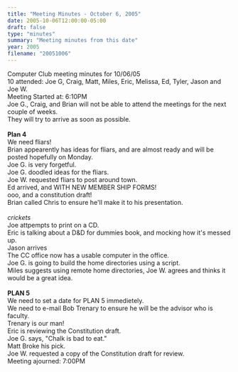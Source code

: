 ```yaml
---
title: "Meeting Minutes - October 6, 2005"
date: 2005-10-06T12:00:00-05:00
draft: false
type: "minutes"
summary: "Meeting minutes from this date"
year: 2005
filename: "20051006"
---
```


Computer Club meeting minutes for 10/06/05<br>
10 attended: Joe G, Craig, Matt, Miles, Eric, Melissa, Ed, Tyler, Jason and Joe W.<br>
Meeting Started at: 6:10PM<br>
Joe G., Craig, and Brian will not be able to attend the meetings for the next couple of weeks.<br>
They will try to arrive as soon as possible.<br>
<br>
<b>Plan 4</b><br>
We need fliars!<br>
Brian appearently has ideas for fliars, and are almost ready and will be posted hopefully on Monday.<br>
Joe G. is very forgetful.<br>
Joe G. doodled ideas for the fliars.<br>
Joe W. requested fliars to post around town.<br>
Ed arrived, and WITH NEW MEMBER SHIP FORMS!<br>
ooo, and a constitution draft!<br>
Brian called Chris to ensure he'll make it to his presentation.<br>
<br>
*crickets*<br>
Joe attpempts to print on a CD.<br>
Eric is talking about a D&D for dummies book, and mocking how it's messed up.<br>
Jason arrives<br>
The CC office now has a usable computer in the office.<br>
Joe G. is going to build the home directories using a script.<br>
Miles suggests using remote home directories, Joe W. agrees and thinks it would be a great idea.<br>
<br>
<b>PLAN 5</b><br>
We need to set a date for PLAN 5 immedietely.<br>
We need to e-mail Bob Trenary to ensure he will be the advisor who is faculty.<br>
Trenary is our man!<br>
Eric is reviewing the Constitution draft.<br>
Joe G. says, "Chalk is bad to eat."<br>
Matt Broke his pick.<br>
Joe W. requested a copy of the Constitution draft for review.<br>
Meeting ajourned: 7:00PM<br>
